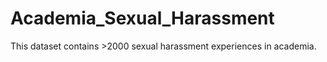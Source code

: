 # Academia_Sexual_Harassment
This dataset contains >2000 sexual harassment experiences in academia.
